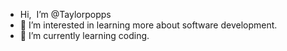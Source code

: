 -  Hi, <img src="https://user-images.githubusercontent.com/18350557/176309783-0785949b-9127-417c-8b55-ab5a4333674e.gif" alt="" style="max-width: 20%; display: inline-block;" data-target="animated-image.originalImage"> I’m @Taylorpopps
- 👀 I’m interested in learning more about software development.
- 🌱 I’m currently learning coding.



<!---
Taylorpopps/Taylorpopps is a ✨ special ✨ repository because its `README.md` (this file) appears on your GitHub profile.
You can click the Preview link to take a look at your changes.
--->
